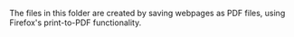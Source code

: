 The files in this folder are created by saving webpages as PDF files, using Firefox's print-to-PDF functionality.